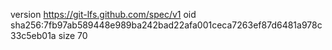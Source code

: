 version https://git-lfs.github.com/spec/v1
oid sha256:7fb97ab589448e989ba242bad22afa001ceca7263ef87d6481a978c33c5eb01a
size 70
